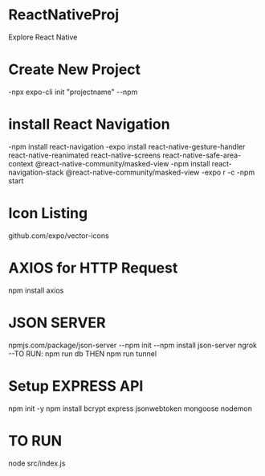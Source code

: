 # ReactNativeProj
Explore React Native

# Create New Project
-npx expo-cli init "projectname" --npm

# install React Navigation
-npm install react-navigation
-expo install react-native-gesture-handler react-native-reanimated react-native-screens react-native-safe-area-context @react-native-community/masked-view
-npm install react-navigation-stack @react-native-community/masked-view
-expo r -c
-npm start

# Icon Listing 
github.com/expo/vector-icons

# AXIOS for HTTP Request
npm install axios


# JSON SERVER
npmjs.com/package/json-server
--npm init
--npm install json-server ngrok\
--TO RUN: npm run db THEN npm run tunnel

# Setup EXPRESS API
npm init -y
npm install bcrypt express jsonwebtoken mongoose nodemon
# TO RUN
node src/index.js
